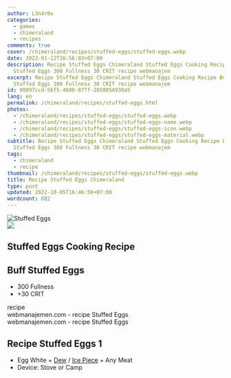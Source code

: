 ```yaml
---
author: L3n4r0x
categories:
  - games
  - chimeraland
  - recipes
comments: true
cover: /chimeraland/recipes/stuffed-eggs/stuffed-eggs.webp
date: 2022-01-12T16:56:03+07:00
description: Recipe Stuffed Eggs Chimeraland Stuffed Eggs Cooking Recipe Buff
  Stuffed Eggs 300 Fullness 30 CRIT recipe webmanajem
excerpt: Recipe Stuffed Eggs Chimeraland Stuffed Eggs Cooking Recipe Buff
  Stuffed Eggs 300 Fullness 30 CRIT recipe webmanajem
id: 90897ccd-56f5-4888-877f-2850054930a5
lang: en
permalink: /chimeraland/recipes/stuffed-eggs.html
photos:
  - /chimeraland/recipes/stuffed-eggs/stuffed-eggs.webp
  - /chimeraland/recipes/stuffed-eggs/stuffed-eggs-name.webp
  - /chimeraland/recipes/stuffed-eggs/stuffed-eggs-icon.webp
  - /chimeraland/recipes/stuffed-eggs/stuffed-eggs-material.webp
subtitle: Recipe Stuffed Eggs Chimeraland Stuffed Eggs Cooking Recipe Buff
  Stuffed Eggs 300 Fullness 30 CRIT recipe webmanajem
tags:
  - chimeraland
  - recipe
thumbnail: /chimeraland/recipes/stuffed-eggs/stuffed-eggs.webp
title: Recipe Stuffed Eggs Chimeraland
type: post
updated: 2022-10-05T16:46:56+07:00
wordcount: 682
---
```


<link
  rel="stylesheet"
  href="https://rawcdn.githack.com/dimaslanjaka/Web-Manajemen/870a349/css/bootstrap-5-3-0-alpha3-wrapper.css"
/>
<section id="bootstrap-wrapper">
  <div data-bs-theme="dark">
    <div class="card mb-2">
      <div class="card-body">
        <div class="row g-0">
          <div class="col-sm-4 position-relative mb-2">
            <img
              src="https://www.webmanajemen.com/chimeraland/recipes/stuffed-eggs/stuffed-eggs-material.webp"
              class="card-img fit-cover w-100 h-100"
              alt="Stuffed Eggs"
              data-fancybox="true"
            />
          </div>
          <div class="col-sm-8 mb-2">
            <div class="card-body">
              <div class="d-flex flex-row align-items-center mb-3">
                <img
                  class="d-inline-block me-2"
                  src="https://www.webmanajemen.com/chimeraland/recipes/stuffed-eggs/stuffed-eggs-icon.webp"
                  width="auto"
                  height="auto"
                  style="vertical-align: middle"
                />
                <h2 class="fs-5">Stuffed Eggs Cooking Recipe</h2>
              </div>
              <h2 class="card-title fs-5">Buff Stuffed Eggs</h2>
              <div class="card-text">
                <ul>
                  <li>300 Fullness</li>
                  <li>+30 CRIT</li>
                </ul>
              </div>
              <span class="badge rounded-pill">recipe</span>
            </div>
            <div class="card-footer text-end text-muted mt-auto">
              webmanajemen.com - recipe Stuffed Eggs
            </div>
          </div>
        </div>
      </div>
      <div class="card-footer text-end text-muted">
        webmanajemen.com - recipe Stuffed Eggs
      </div>
    </div>
    <div class="row mb-2">
      <div class="col-12 col-lg-6 recipe-item mb-2">
        <div class="card">
          <div class="card-body">
            <h2 class="card-title fs-5">Recipe Stuffed Eggs 1</h2>
            <div class="card-text">
              <ul>
                <li>
                  Egg White<span> + </span
                  ><a
                    class="text-decoration-none text-primary"
                    href="/chimeraland/materials/dew.html"
                    >Dew</a
                  ><span> / </span
                  ><a
                    class="text-decoration-none text-primary"
                    href="/chimeraland/materials/ice-piece.html"
                    >Ice Piece</a
                  ><span> + </span>Any Meat
                </li>
                <li>Device: Stove or Camp</li>
              </ul>
            </div>
          </div>
        </div>
      </div>
    </div>
  </div>
</section>